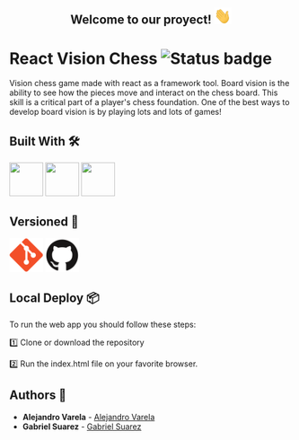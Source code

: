 <div align="center">
<h2> Welcome to our proyect! <img src="https://github.com/ABSphreak/ABSphreak/blob/master/gifs/Hi.gif" width="30px"></h2>
</div> 

# React Vision Chess ![Status badge](https://img.shields.io/badge/finished-red)

Vision chess game made with react as a framework tool. Board vision is the ability to see how the pieces move and interact on the chess board. This skill is a critical part of a player's chess foundation. One of the best ways to develop board vision is by playing lots and lots of games!

## **Built With** 🛠️

<p align="left">
    <a href="https://www.javascript.com/" target="_blank"> <img src="https://e7.pngegg.com/pngimages/87/538/png-clipart-javascript-scalable-graphics-logo-encapsulated-postscript-javascript-icon-text-logo-thumbnail.png" height="60" width = "60"></a>
    <a href="https://code.visualstudio.com/" target="_blank"> <img src="https://www.solucionex.com/sites/default/files/posts/imagen/vscode-800x450.png" height="60" width = "60"></a>
     <a href="https://html.com/" target="_blank"> <img src="https://cdn-icons-png.flaticon.com/512/174/174854.png" height="60" width = "60"></a>
</p>

## **Versioned** 📌

<p align="left">
     <a href="https://git-scm.com/" target="_blank"> <img src="https://raw.githubusercontent.com/devicons/devicon/2ae2a900d2f041da66e950e4d48052658d850630/icons/git/git-original.svg" height="60" width = "60"></a>
    <a href="https://github.com/" target="_blank"> <img src="https://raw.githubusercontent.com/devicons/devicon/2ae2a900d2f041da66e950e4d48052658d850630/icons/github/github-original.svg" height="60" width = "60"></a>
</p>

## **Local Deploy** 📦

To run the web app you should follow these steps:

1️⃣ Clone or download the repository

2️⃣ Run the index.html file on your favorite browser.

## Authors 🔧

* **Alejandro Varela**  - [Alejandro Varela](https://github.com/alejandro945)
* **Gabriel Suarez** - [Gabriel Suarez](https://github.com/GabrielSB19)
